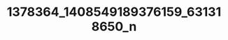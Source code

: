 ---
title: 1378364_1408549189376159_631318650_n
image: 1378364_1408549189376159_631318650_n.jpg
brand: thumbs
layout: vestito
---